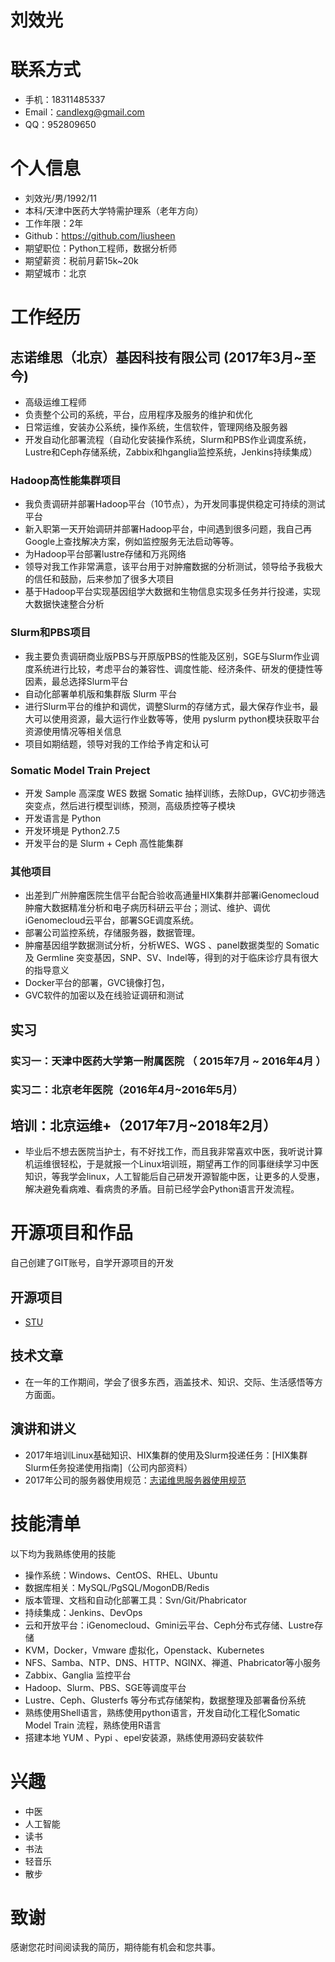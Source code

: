 # 刘效光
# 联系方式
- 手机：18311485337
- Email：candlexg@gmail.com
- QQ：952809650

# 个人信息

 - 刘效光/男/1992/11
 - 本科/天津中医药大学特需护理系（老年方向） 
 - 工作年限：2年
 - Github：https://github.com/liusheen
 - 期望职位：Python工程师，数据分析师
 - 期望薪资：税前月薪15k~20k
 - 期望城市：北京

# 工作经历
## 志诺维思（北京）基因科技有限公司 (2017年3月~至今)
- 高级运维工程师
- 负责整个公司的系统，平台，应用程序及服务的维护和优化
- 日常运维，安装办公系统，操作系统，生信软件，管理网络及服务器
- 开发自动化部署流程（自动化安装操作系统，Slurm和PBS作业调度系统，Lustre和Ceph存储系统，Zabbix和hganglia监控系统，Jenkins持续集成）

### Hadoop高性能集群项目 

- 我负责调研并部署Hadoop平台（10节点），为开发同事提供稳定可持续的测试平台
- 新入职第一天开始调研并部署Hadoop平台，中间遇到很多问题，我自己再Google上查找解决方案，例如监控服务无法启动等等。
- 为Hadoop平台部署lustre存储和万兆网络
- 领导对我工作非常满意，该平台用于对肿瘤数据的分析测试，领导给予我极大的信任和鼓励，后来参加了很多大项目
- 基于Hadoop平台实现基因组学大数据和生物信息实现多任务并行投递，实现大数据快速整合分析

### Slurm和PBS项目 

- 我主要负责调研商业版PBS与开原版PBS的性能及区别，SGE与Slurm作业调度系统进行比较，考虑平台的兼容性、调度性能、经济条件、研发的便捷性等因素，最总选择Slurm平台
- 自动化部署单机版和集群版 Slurm 平台
- 进行Slurm平台的维护和调优，调整Slurm的存储方式，最大保存作业书，最大可以使用资源，最大运行作业数等等，使用 pyslurm python模块获取平台资源使用情况等相关信息
- 项目如期结题，领导对我的工作给予肯定和认可

### Somatic Model Train Preject
- 开发 Sample 高深度 WES 数据 Somatic 抽样训练，去除Dup，GVC初步筛选突变点，然后进行模型训练，预测，高级质控等子模块
- 开发语言是 Python
- 开发环境是 Python2.7.5
- 开发平台的是 Slurm + Ceph 高性能集群

### 其他项目
- 出差到广州肿瘤医院生信平台配合验收高通量HIX集群并部署iGenomecloud肿瘤大数据精准分析和电子病历科研云平台；测试、维护、调优iGenomecloud云平台，部署SGE调度系统。
- 部署公司监控系统，存储服务器，数据管理。
- 肿瘤基因组学数据测试分析，分析WES、WGS 、panel数据类型的 Somatic 及 Germline 突变基因，SNP、SV、Indel等，得到的对于临床诊疗具有很大的指导意义
- Docker平台的部署，GVC镜像打包，
- GVC软件的加密以及在线验证调研和测试
  
## 实习

### 实习一：天津中医药大学第一附属医院 （ 2015年7月 ~ 2016年4月 ）

  ### 实习二：北京老年医院（2016年4月~2016年5月）
  
  ## 培训：北京运维+（2017年7月~2018年2月）
  
  - 毕业后不想去医院当护士，有不好找工作，而且我非常喜欢中医，我听说计算机运维很轻松，于是就报一个Linux培训班，期望再工作的同事继续学习中医知识，等我学会linux，人工智能后自己研发开源智能中医，让更多的人受惠，解决避免看病难、看病贵的矛盾。目前已经学会Python语言开发流程。
  
# 开源项目和作品
自己创建了GIT账号，自学开源项目的开发

## 开源项目

  - [STU](http://github.com/liusheen/learn)

## 技术文章
- 在一年的工作期间，学会了很多东西，涵盖技术、知识、交际、生活感悟等方方面面。

## 演讲和讲义

  - 2017年培训Linux基础知识、HIX集群的使用及Slurm投递任务：[HIX集群Slurm任务投递使用指南]（公司内部资料）
  - 2017年公司的服务器使用规范：[志诺维思服务器使用规范](公司内部资料)
        
# 技能清单

以下均为我熟练使用的技能

- 操作系统：Windows、CentOS、RHEL、Ubuntu
- 数据库相关：MySQL/PgSQL/MogonDB/Redis
- 版本管理、文档和自动化部署工具：Svn/Git/Phabricator
- 持续集成：Jenkins、DevOps
- 云和开放平台：iGenomecloud、Gmini云平台、Ceph分布式存储、Lustre存储
- KVM，Docker，Vmware 虚拟化，Openstack、Kubernetes
- NFS、Samba、NTP、DNS、HTTP、NGINX、禅道、Phabricator等小服务
- Zabbix、Ganglia 监控平台
- Hadoop、Slurm、PBS、SGE等调度平台
- Lustre、Ceph、Glusterfs 等分布式存储架构，数据整理及部署备份系统
- 熟练使用Shell语言，熟练使用python语言，开发自动化工程化Somatic Model Train 流程，熟练使用R语言
- 搭建本地 YUM 、Pypi 、epel安装源，熟练使用源码安装软件

# 兴趣
- 中医
- 人工智能
- 读书
- 书法
- 轻音乐
- 散步

# 致谢
感谢您花时间阅读我的简历，期待能有机会和您共事。
 
